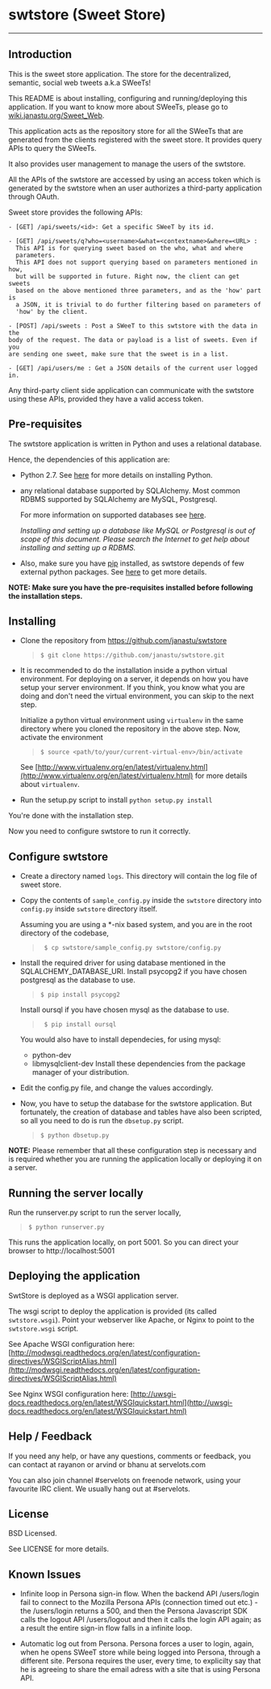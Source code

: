 swtstore (Sweet Store)
======================

----


Introduction
------------

This is the sweet store application.
The store for the decentralized, semantic, social web tweets a.k.a SWeeTs!

This README is about installing, configuring and running/deploying this
application. If you want to know more about SWeeTs, please go to
 [wiki.janastu.org/Sweet_Web](http://janastu.org/technoscience/index.php/Sweet_Web).

This application acts as the repository store for all the SWeeTs that are
generated from the clients registered with the sweet store. It provides
query APIs to query the SWeeTs.

It also provides user management to manage the users of the swtstore.

All the APIs of the swtstore are accessed by using an access token which is
generated by the swtstore when an user authorizes a third-party application
through OAuth.

Sweet store provides the following APIs:

    - [GET] /api/sweets/<id>: Get a specific SWeeT by its id.

    - [GET] /api/sweets/q?who=<username>&what=<contextname>&where=<URL> :
      This API is for querying sweet based on the who, what and where
      parameters.
      This API does not support querying based on parameters mentioned in how,
      but will be supported in future. Right now, the client can get sweets
      based on the above mentioned three parameters, and as the 'how' part is
      a JSON, it is trivial to do further filtering based on parameters of
      'how' by the client.

    - [POST] /api/sweets : Post a SWeeT to this swtstore with the data in the
    body of the request. The data or payload is a list of sweets. Even if you
    are sending one sweet, make sure that the sweet is in a list.

    - [GET] /api/users/me : Get a JSON details of the current user logged in.


Any third-party client side application can communicate with the swtstore
using these APIs, provided they have a valid access token.


Pre-requisites
--------------

The swtstore application is written in Python and uses a relational database.

Hence, the dependencies of this application are:

  * Python 2.7. See [here](https://www.python.org/about/gettingstarted/)
    for more details on installing Python.

  * any relational database supported by SQLAlchemy. Most common RDBMS
    supported by SQLAlchemy are MySQL, Postgresql.

    For more information on supported databases see
    [here](http://docs.sqlalchemy.org/en/rel_0_9/dialects/index.html).

    _Installing and setting up a database like MySQL or Postgresql is out of scope
    of this document. Please search the Internet to get help about installing and
    setting up a RDBMS._

  * Also, make sure you have [pip](https://pip.pypa.io/en/latest/) installed, as
    swtstore depends of few external python packages.
    See [here](https://pip.pypa.io/en/latest/) to get more details.

**NOTE: Make sure you have the pre-requisites installed before following the
installation steps.**


Installing
----------

* Clone the repository from <https://github.com/janastu/swtstore>

  > `` $ git clone https://github.com/janastu/swtstore.git ``

* It is recommended to do the installation inside a python virtual
  environment.
  For deploying on a server, it depends on how you have setup your server
  environment.
  If you think, you know what you are doing and don't need the virtual
  environment, you can skip to the next step.

  Initialize a python virtual environment using `virtualenv` in the same directory
  where you cloned the repository in the above step. Now, activate the
  environment

  > ``$ source <path/to/your/current-virtual-env>/bin/activate ``

  See [http://www.virtualenv.org/en/latest/virtualenv.html](http://www.virtualenv.org/en/latest/virtualenv.html) for more details about `virtualenv`.

* Run the setup.py script to install  `` python setup.py install ``


You're done with the installation step.

Now you need to configure swtstore to run it correctly.


Configure swtstore
------------------

* Create a directory named ``logs``. This directory will contain the log file of sweet store.

* Copy the contents of ``sample_config.py`` inside the ``swtstore`` directory
  into ``config.py`` inside ``swtstore`` directory itself.

  Assuming you are using a \*-nix based system, and you are in the root directory
  of the codebase,

  > `` $ cp swtstore/sample_config.py swtstore/config.py``

* Install the required driver for using database mentioned in the
  SQLALCHEMY_DATABASE_URI. Install psycopg2 if you have chosen postgresql as
  the database to use.

  > `` $ pip install psycopg2 ``

  Install oursql if you have chosen mysql as the database to use.

  > `` $ pip install oursql``

  You would also have to install dependecies, for using mysql:
  - python-dev
  - libmysqlclient-dev
  Install these dependencies from the package manager of your distribution.

* Edit the config.py file, and change the values accordingly.

* Now, you have to setup the database for the swtstore application. But
  fortunately, the creation of database and tables have also been scripted, so
  all you need to do is run the ``dbsetup.py`` script.

  > `` $ python dbsetup.py ``

**NOTE:** Please remember that all these configuration step is necessary and is
required whether you are running the application locally or deploying it on a
server.



Running the server locally
--------------------------

Run the runserver.py script to run the server locally,

> `` $ python runserver.py ``

This runs the application locally, on port 5001. So you can direct your browser
to http://localhost:5001



Deploying the application
-------------------------

SwtStore is deployed as a WSGI application server.

The wsgi script to deploy the application is provided (its called
`swtstore.wsgi`).
Point your webserver like Apache, or Nginx to point to the `swtstore.wsgi`
script.

See Apache WSGI configuration here:
[http://modwsgi.readthedocs.org/en/latest/configuration-directives/WSGIScriptAlias.html](http://modwsgi.readthedocs.org/en/latest/configuration-directives/WSGIScriptAlias.html)

See Nginx WSGI configuration here:
[http://uwsgi-docs.readthedocs.org/en/latest/WSGIquickstart.html](http://uwsgi-docs.readthedocs.org/en/latest/WSGIquickstart.html)


Help / Feedback
---------------

If you need any help, or have any questions, comments or feedback, you can contact at
rayanon or arvind or bhanu at servelots.com

You can also join channel #servelots on freenode network, using your favourite
IRC client. We usually hang out at #servelots.


License
-------

BSD Licensed.

See LICENSE for more details.


Known Issues
------------

* Infinite loop in Persona sign-in flow. When the backend API /users/login fail
  to connect to the Mozilla Persona APIs (connection timed out etc.) - the
  /users/login returns a 500, and then the Persona Javascript SDK calls the
  logout API /users/logout and then it calls the login API again; as a result
  the entire sign-in flow falls in a infinite loop.

* Automatic log out from Persona. Persona forces a user to login, again, when he
  opens SWeeT store while being logged into Persona, through a different
  site. Persona requires the user, every time, to explicilty say that he is
  agreeing to share the email adress with a site that is using Persona API.
